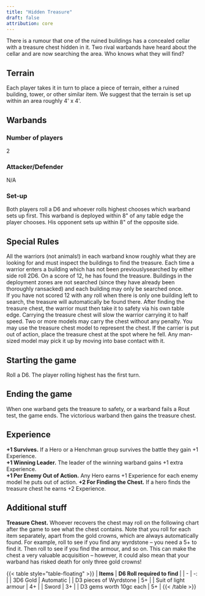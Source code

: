 ```yaml
---
title: "Hidden Treasure"
draft: false
attribution: core
---
```

There is a rumour that one of the ruined buildings has a concealed cellar with a treasure chest hidden in it. Two rival warbands have heard about the cellar and are now searching the area. Who knows what they will find?
## Terrain
Each player takes it in turn to place a piece of terrain,
either a ruined building, tower, or other similar item.
We suggest that the terrain is set up within an area
roughly 4' x 4'.
## Warbands
### Number of players
2
### Attacker/Defender
N/A
### Set-up
Both players roll a D6 and whoever rolls highest chooses which warband sets up first. This warband is deployed within 8" of any table edge the player chooses. His opponent sets up within 8" of the opposite side.
## Special Rules
All the warriors (not animals!) in each warband know roughly what they are looking for and must inspect
the buildings to find the treasure. Each time a warrior enters a building which has not been previouslysearched by either side roll 2D6. On a score of 12, he has found the treasure. Buildings in the deployment zones are not searched (since they have already been thoroughly ransacked) and each building may only be searched once.  
If you have not scored 12 with any roll when there is only one building left to search, the treasure will automatically be found there. After finding the treasure chest, the warrior must then take it to safety via his own table edge. Carrying the treasure chest will slow the warrior carrying it to half speed. Two or more models may carry the chest without any penalty. You may use the treasure chest model to represent the chest. If the carrier is put out of action, place the treasure chest at the spot where he fell. Any man-sized model may pick it up by moving into base contact with it.
## Starting the game
Roll a D6. The player rolling highest has the first turn.
## Ending the game
When one warband gets the treasure to safety, or a warband fails a Rout test, the game ends. The victorious warband then gains the treasure chest.
## Experience
__+1 Survives.__ If a Hero or a Henchman group survives the battle they gain +1 Experience.  
__+1 Winning Leader.__ The leader of the winning warband gains +1 extra Experience.  
__+1 Per Enemy Out of Action.__ Any Hero earns +1 Experience for each enemy model he puts out of action.
__+2 For Finding the Chest.__ If a hero finds the treasure chest he earns +2 Experience.
## Additional stuff
__Treasure Chest.__ Whoever recovers the chest may roll on the following chart after the game to see what the chest contains. Note that you roll for each item separately, apart from the gold crowns, which are always automatically found. For example, roll to see if you find any wyrdstone – you need a 5+ to find it. Then roll to see if you find the armour, and so on. This can make the chest a very valuable acquisition – however, it could also mean that your warband has risked death for only three gold crowns!

{{< table style="table-floating" >}}
| __Items__ |   __D6 Roll required to find__   |
| - | -: |
| 3D6 Gold                    | Automatic |
| D3 pieces of Wyrdstone      | 5+ |
| Suit of light armour        | 4+ |
| Sword                       | 3+ |
| D3 gems worth 10gc each     | 5+ |
{{< /table >}}